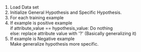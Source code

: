 1.	Load Data set
2.	Initialize General Hypothesis and Specific Hypothesis.
3.	For each training example  
4.	If example is positive example  
          if attribute_value == hypothesis_value:
             Do nothing  
          else:
             replace attribute value with '?' (Basically generalizing it)
5.	If example is Negative example  
          Make generalize hypothesis more specific.
